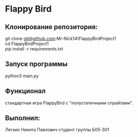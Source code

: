 # Flappy Bird 
## Клонирование репозитория:
git clone git@github.com:Mr-Nick14\FlappyBirdProject1<br>
cd FlappyBirdProject1 <br>
pip install -r requirements.txt <br>
## Запуск программы
python3 main.py <br>
## Функционал
стандартная игра FlappyBird с "полустатичными спрайтами".

## Выполнил:
Легких Никита Павлович студент группы Б05-301
